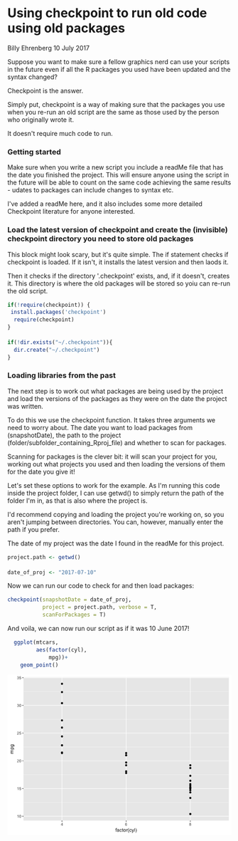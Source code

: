 Using checkpoint to run old code using old packages
================
Billy Ehrenberg
10 July 2017

Suppose you want to make sure a fellow graphics nerd can use your scripts in the future even if all the R packages you used have been updated and the syntax changed?

Checkpoint is the answer.

Simply put, checkpoint is a way of making sure that the packages you use when you re-run an old script are the same as those used by the person who originally wrote it.

It doesn't require much code to run.

<h3>
Getting started
</h3>
Make sure when you write a new script you include a readMe file that has the date you finished the project. This will ensure anyone using the script in the future will be able to count on the same code achieving the same results - udates to packages can include changes to syntax etc.

I've added a readMe here, and it also includes some more detailed Checkpoint literature for anyone interested.

<h3>
Load the latest version of checkpoint and create the (invisible) checkpoint directory you need to store old packages
</h3>
This block might look scary, but it's quite simple. The if statement checks if checkpoint is loaded. If it isn't, it installs the latest version and then laods it.

Then it checks if the directory '.checkpoint' exists, and, if it doesn't, creates it. This directory is where the old packages will be stored so yoiu can re-run the old script.

``` r
if(!require(checkpoint)) {
 install.packages('checkpoint')
  require(checkpoint)
}

if(!dir.exists("~/.checkpoint")){
  dir.create("~/.checkpoint")
}
```

<h3>
Loading libraries from the past
</h3>
The next step is to work out what packages are being used by the project and load the versions of the packages as they were on the date the project was written.

To do this we use the checkpoint function. It takes three arguments we need to worry about. The date you want to load packages from (snapshotDate), the path to the project (folder/subfolder\_containing\_Rproj\_file) and whether to scan for packages.

Scanning for packages is the clever bit: it will scan your project for you, working out what projects you used and then loading the versions of them for the date you give it!

Let's set these options to work for the example. As I'm running this code inside the project folder, I can use getwd() to simply return the path of the folder I'm in, as that is also where the project is.

I'd recommend copying and loading the project you're working on, so you aren't jumping between directories. You can, however, manually enter the path if you prefer.

The date of my project was the date I found in the readMe for this project.

``` r
project.path <- getwd()

date_of_proj <- "2017-07-10"
```

Now we can run our code to check for and then load packages:

``` r
checkpoint(snapshotDate = date_of_proj,
           project = project.path, verbose = T,
           scanForPackages = T)
```

And voila, we can now run our script as if it was 10 June 2017!

``` r
  ggplot(mtcars,
         aes(factor(cyl),
             mpg))+
    geom_point()
```

![](using_checkpoint_files/figure-markdown_github-ascii_identifiers/unnamed-chunk-6-1.png)
